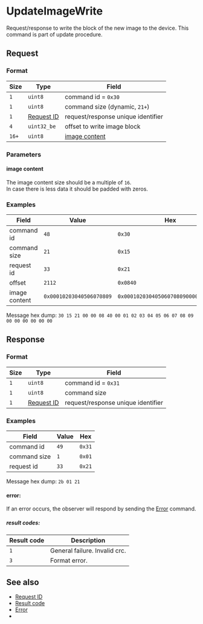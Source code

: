 # UpdateImageWrite

Request/response to write the block of the new image to the device.
This command is part of update procedure.


## Request

### Format

| Size  | Type                                 | Field                               |
| ----- | ------------------------------------ | ----------------------------------- |
| `1`   | `uint8`                              | command id = `0x30`                 |
| `1`   | `uint8`                              | command size (dynamic, `21+`)       |
| `1`   | [Request ID](../types.md#request-id) | request/response unique  identifier |
| `4`   | `uint32_be`                          | offset to write image block         |
| `16+` | `uint8`                              | [image content](#image-content)     |

### Parameters

#### image content

The image content size should be a multiple of `16`.
<br/>
In case there is less data it should be padded with zeros.

### Examples

| Field         | Value                    | Hex                                  |
| ------------- | ------------------------ | ------------------------------------ |
| command id    | `48`                     | `0x30`                               |
| command size  | `21`                     | `0x15`                               |
| request id    | `33`                     | `0x21`                               |
| offset        | `2112`                   | `0x0840`                             |
| image content | `0x00010203040506070809` | `0x00010203040506070809000000000000` |

Message hex dump: `30 15 21 00 00 08 40 00 01 02 03 04 05 06 07 08 09 00 00 00 00 00 00`


## Response

### Format

| Size | Type                                 | Field                              |
| ---- | ------------------------------------ | ---------------------------------- |
| `1`  | `uint8`                              | command id = `0x31`                |
| `1`  | `uint8`                              | command size                       |
| `1`  | [Request ID](../types.md#request-id) | request/response unique identifier |

### Examples

| Field        | Value | Hex    |
| ------------ | ----- | ------ |
| command id   | `49`  | `0x31` |
| command size | `1`   | `0x01` |
| request id   | `33`  | `0x21` |

Message hex dump: `2b 01 21`


#### error:

If an error occurs, the observer will respond by sending the [Error](./uplink/Error.md) command.

##### result codes:

| Result code | Description                   |
| ----------- | ----------------------------- |
| `1`         | General failure. Invalid crc. |
| `3`         | Format error.                 |


## See also

* [Request ID](../types.md#request-id)
* [Result code](../types.md#result-code)
* [Error](./uplink/Error.md)
*
